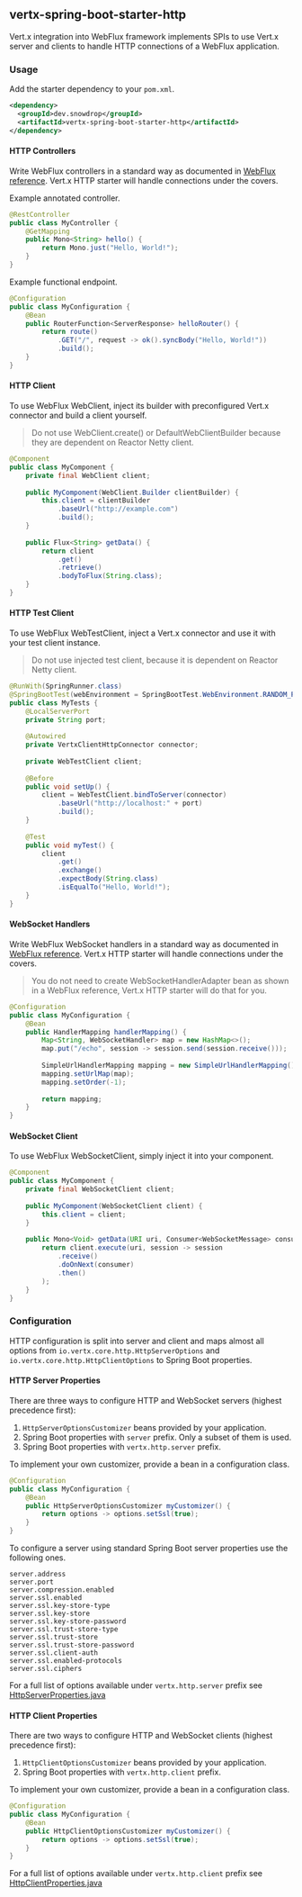 ## vertx-spring-boot-starter-http

Vert.x integration into WebFlux framework implements SPIs to use Vert.x server and clients to handle HTTP connections
of a WebFlux application.

### Usage

Add the starter dependency to your `pom.xml`.
```xml
<dependency>
  <groupId>dev.snowdrop</groupId>
  <artifactId>vertx-spring-boot-starter-http</artifactId>
</dependency>
```

#### HTTP Controllers

Write WebFlux controllers in a standard way as documented in [WebFlux reference](https://docs.spring.io/spring/docs/current/spring-framework-reference/web-reactive.html).
Vert.x HTTP starter will handle connections under the covers.

Example annotated controller.
```java
@RestController
public class MyController {
    @GetMapping
    public Mono<String> hello() { 
        return Mono.just("Hello, World!");
    }
}
```

Example functional endpoint.
```java
@Configuration
public class MyConfiguration {
    @Bean
    public RouterFunction<ServerResponse> helloRouter() {
        return route()
            .GET("/", request -> ok().syncBody("Hello, World!"))
            .build();
    }
}
```

#### HTTP Client

To use WebFlux WebClient, inject its builder with preconfigured Vert.x connector and build a client yourself.

> Do not use WebClient.create() or DefaultWebClientBuilder because they are dependent on Reactor Netty client.
 
```java
@Component
public class MyComponent {
    private final WebClient client;
    
    public MyComponent(WebClient.Builder clientBuilder) {
        this.client = clientBuilder
            .baseUrl("http://example.com")
            .build();
    }
    
    public Flux<String> getData() {
        return client
            .get()
            .retrieve()
            .bodyToFlux(String.class);
    }
}
```

#### HTTP Test Client

To use WebFlux WebTestClient, inject a Vert.x connector and use it with your test client instance.

> Do not use injected test client, because it is dependent on Reactor Netty client.

```java
@RunWith(SpringRunner.class)
@SpringBootTest(webEnvironment = SpringBootTest.WebEnvironment.RANDOM_PORT)
public class MyTests {
    @LocalServerPort
    private String port;
    
    @Autowired
    private VertxClientHttpConnector connector;
    
    private WebTestClient client;
    
    @Before
    public void setUp() {
        client = WebTestClient.bindToServer(connector)
            .baseUrl("http://localhost:" + port)
            .build();
    }
    
    @Test
    public void myTest() {
        client
            .get()
            .exchange()
            .expectBody(String.class)
            .isEqualTo("Hello, World!");
    }
}
```

#### WebSocket Handlers

Write WebFlux WebSocket handlers in a standard way as documented in [WebFlux reference](https://docs.spring.io/spring/docs/current/spring-framework-reference/web-reactive.html).
Vert.x HTTP starter will handle connections under the covers.

> You do not need to create WebSocketHandlerAdapter bean as shown in a WebFlux reference, Vert.x HTTP starter will do that for you. 

```java
@Configuration
public class MyConfiguration {
    @Bean
    public HandlerMapping handlerMapping() {
        Map<String, WebSocketHandler> map = new HashMap<>();
        map.put("/echo", session -> session.send(session.receive()));
        
        SimpleUrlHandlerMapping mapping = new SimpleUrlHandlerMapping();
        mapping.setUrlMap(map);
        mapping.setOrder(-1);
        
        return mapping;
    }
}
```

#### WebSocket Client

To use WebFlux WebSocketClient, simply inject it into your component.

```java
@Component
public class MyComponent {
    private final WebSocketClient client;
    
    public MyComponent(WebSocketClient client) {
        this.client = client;
    }
    
    public Mono<Void> getData(URI uri, Consumer<WebSocketMessage> consumer) {
        return client.execute(uri, session -> session
            .receive()
            .doOnNext(consumer)
            .then()
        );
    }
}
```

### Configuration

HTTP configuration is split into server and client and maps almost all options from
`io.vertx.core.http.HttpServerOptions` and `io.vertx.core.http.HttpClientOptions` to Spring Boot properties.

#### HTTP Server Properties

There are three ways to configure HTTP and WebSocket servers (highest precedence first):
1. `HttpServerOptionsCustomizer` beans provided by your application.
2. Spring Boot properties with `server` prefix. Only a subset of them is used.
3. Spring Boot properties with `vertx.http.server` prefix.

To implement your own customizer, provide a bean in a configuration class.
```java
@Configuration
public class MyConfiguration {
    @Bean
    public HttpServerOptionsCustomizer myCustomizer() {
        return options -> options.setSsl(true);
    }
}
```

To configure a server using standard Spring Boot server properties use the following ones.
```properties
server.address
server.port
server.compression.enabled
server.ssl.enabled
server.ssl.key-store-type
server.ssl.key-store
server.ssl.key-store-password
server.ssl.trust-store-type
server.ssl.trust-store
server.ssl.trust-store-password
server.ssl.client-auth
server.ssl.enabled-protocols
server.ssl.ciphers
```

For a full list of options available under `vertx.http.server` prefix see
[HttpServerProperties.java](./src/main/java/dev/snowdrop/vertx/http/server/properties/HttpServerProperties.java)

#### HTTP Client Properties

There are two ways to configure HTTP and WebSocket clients (highest precedence first):
1. `HttpClientOptionsCustomizer` beans provided by your application.
2. Spring Boot properties with `vertx.http.client` prefix.

To implement your own customizer, provide a bean in a configuration class.
```java
@Configuration
public class MyConfiguration {
    @Bean
    public HttpClientOptionsCustomizer myCustomizer() {
        return options -> options.setSsl(true);
    }
}
```

For a full list of options available under `vertx.http.client` prefix see
[HttpClientProperties.java](./src/main/java/dev/snowdrop/vertx/http/client/properties/HttpClientProperties.java)
